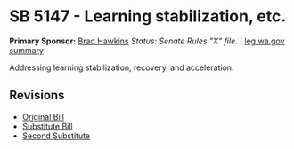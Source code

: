 # SB 5147 - Learning stabilization, etc.
**Primary Sponsor:** [Brad Hawkins](/person/leg/brad.hawkins.md)
*Status: Senate Rules "X" file.* | [leg.wa.gov summary](https://app.leg.wa.gov/billsummary?BillNumber=5147&Year=2021)

Addressing learning stabilization, recovery, and acceleration.

## Revisions
* [Original Bill](1/)
* [Substitute Bill](S/)
* [Second Substitute](S2/)